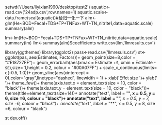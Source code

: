 setwd('/Users/liyixian1990/desktop/test2')
aquatic<-read.csv('24adp.csv',row.names=1)
aquatic.scale<-data.frame(scal(aquatic))#给归一化一下
alm<-glm(He~BOD+Fecal+TDS+TP+TNFux+WT+TN_nitrite1,data=aquatic.scale)
summary(alm)

lm<-lm(He~BOD+Fecal+TDS+TP+TNFux+WT+TN_nitrite,data=aquatic.scale)
summary(lm)
llm<-summay(alm)$coefficients
write.csv(llm,'llmresults.csv')

library(ggthemes)
library(ggplot2)
pass<-read.csv('llmresuls.csv')
st<-ggplot(pas, aes(Estimates, Factors))+
  geom_point(size=8,color = "#E18727FF")+
  geom_errorbarh(aes(xmax = Estimate +`S`, xmin = Estimate -`SE`),size= 1,height = 0.2, colour = "#00A07FF") +
  scale_x_continuous(limits= c(-0.5, 1.0))+
  geom_vline(aes(xintercept = 0),color="gray",linetype="dashed", linewidth = 1) +
  xlab('Effct size ')+ 
  ylab(' ')+
  theme_few()+
  theme(axis.text.x = element_text(size = 10, color = "black"))+
  theme(axis.text.y = element_text(size = 10, color = "black"))+
  theme(title=element_text(size=14))+
  annotate("text", label = "**",
           x = 0.5, y = 6, size =6, colour = "black")+
  annotate("text", label = "***",
           x = 0.5, y = 7, size =6, colour = "black")+
  annotate("text", label = "***",
           x = 0.5, y = 8, size =6, colour = "black")

st
dev.off()